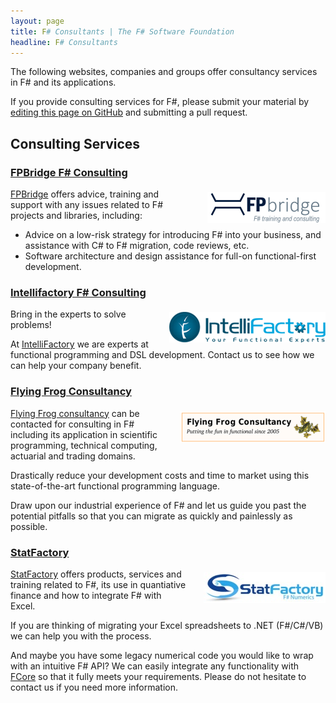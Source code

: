 ```yaml
---
layout: page
title: F# Consultants | The F# Software Foundation
headline: F# Consultants
---
```


The following websites, companies and groups offer consultancy services in F# and its applications.

If you provide consulting services for F#, please submit your material by [editing this page on GitHub](https://github.com/fsharp/fsfoundation/edit/gh-pages/consulting/index.md) and submitting a pull request.

## Consulting Services

### [FPBridge F# Consulting](http://fpbridge.co.uk/training.html#consulting)

<img src="/img/sup/fpbridge.png" style="float:right;margin:5px 0px 5px 25px;" />

[FPBridge](http://fpbridge.co.uk) offers advice, training and support with any issues related to F# projects and libraries, including:

* Advice on a low-risk strategy for introducing F# into your business, and assistance with C# to F# migration, code reviews, etc.
* Software architecture and design assistance for full-on functional-first development.

### [Intellifactory F# Consulting](http://intellifactory.com/Consulting.aspx)

<img src="/img/sup/intelli.gif" style="float:right;margin:5px 0px 5px 25px;" />

Bring in the experts to solve problems!

At [IntelliFactory](http://intellifactory.com) we are experts at functional programming and DSL development. Contact us to see how we can help your company benefit.

### [Flying Frog Consultancy](http://www.ffconsultancy.com/)

<img src="/img/sup/ffconsultancy.png" style="float:right;margin:5px 0px 5px 25px;" />

[Flying Frog consultancy](http://www.ffconsultancy.com/) can be contacted for consulting in F# including its application in scientific programming, 
technical computing, actuarial and trading domains.

Drastically reduce your development costs and time to market using this state-of-the-art functional programming language.

Draw upon our industrial experience of F# and let us guide you past the potential pitfalls so that you can migrate as quickly and painlessly as possible.

### [StatFactory](http://www.statfactory.co.uk/professional-services/)

<img src="/img/sup/statfactory.jpg" style="float:right;margin:5px 0px 5px 25px;" />

[StatFactory](http://www.statfactory.co.uk/) offers products, services and training related to F#, its use
in quantiative finance and how to integrate F# with Excel.

If you are thinking of migrating your Excel spreadsheets to .NET (F#/C#/VB) we can help you with the process. 

And maybe you have some legacy numerical code you would like to wrap with an intuitive F# API?
We can easily integrate any functionality with [FCore](http://www.statfactory.co.uk/fcore-numerical-library/) so that it fully meets your requirements.
Please do not hesitate to contact us if you need more information.
